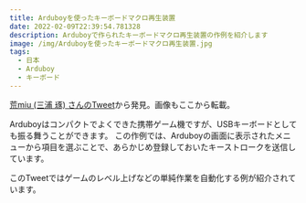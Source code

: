 ```yaml
---
title: Arduboyを使ったキーボードマクロ再生装置
date: 2022-02-09T22:39:54.781328
description: Arduboyで作られたキーボードマクロ再生装置の作例を紹介します
image: /img/Arduboyを使ったキーボードマクロ再生装置.jpg
tags:
  - 日本
  - Arduboy
  - キーボード
---
```

[荒miu (三浦 琢) さんのTweet](https://twitter.com/miu_robo/status/1480558086930972672)から発見。画像もここから転載。

Arduboyはコンパクトでよくできた携帯ゲーム機ですが、USBキーボードとしても振る舞うことができます。
この作例では、Arduboyの画面に表示されたメニューから項目を選ぶことで、あらかじめ登録しておいたキーストロークを送信しています。

このTweetではゲームのレベル上げなどの単純作業を自動化する例が紹介されています。


